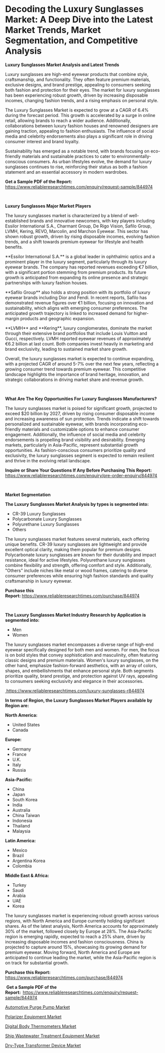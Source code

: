 <p><h1>Decoding the Luxury Sunglasses Market: A Deep Dive into the Latest Market Trends, Market Segmentation, and Competitive Analysis</h1></p><p><strong>Luxury Sunglasses Market Analysis and Latest Trends</strong></p>
<p><p>Luxury sunglasses are high-end eyewear products that combine style, craftsmanship, and functionality. They often feature premium materials, exclusive designs, and brand prestige, appealing to consumers seeking both fashion and protection for their eyes. The market for luxury sunglasses has been experiencing robust growth, driven by increasing disposable incomes, changing fashion trends, and a rising emphasis on personal style.</p><p>The Luxury Sunglasses Market is expected to grow at a CAGR of 6.4% during the forecast period. This growth is accelerated by a surge in online retail, allowing brands to reach a wider audience. Additionally, collaborations between luxury fashion houses and renowned designers are gaining traction, appealing to fashion enthusiasts. The influence of social media and celebrity endorsements also plays a significant role in driving consumer interest and brand loyalty.</p><p>Sustainability has emerged as a notable trend, with brands focusing on eco-friendly materials and sustainable practices to cater to environmentally-conscious consumers. As urban lifestyles evolve, the demand for luxury sunglasses continues to rise, reinforcing their status as both a fashion statement and an essential accessory in modern wardrobes.</p></p>
<p><strong>Get a Sample PDF of the Report:&nbsp;</strong> <a href="https://www.reliableresearchtimes.com/enquiry/request-sample/844974?utm_campaign=3255&utm_medium=2&utm_source=Github&utm_content=ia&utm_term=04042025&utm_id=luxury-sunglasses">https://www.reliableresearchtimes.com/enquiry/request-sample/844974</a></p>
<p>&nbsp;</p>
<p><strong>Luxury Sunglasses Major Market Players</strong></p>
<p><p>The luxury sunglasses market is characterized by a blend of well-established brands and innovative newcomers, with key players including Essilor International S.A., Charmant Group, De Rigo Vision, Safilo Group, LVMH, Kering, REVO, Marcolin, and Marchon Eyewear. This sector has shown robust growth, driven by rising disposable incomes, evolving fashion trends, and a shift towards premium eyewear for lifestyle and health benefits.</p><p>**Essilor International S.A.** is a global leader in ophthalmic optics and a prominent player in the luxury segment, particularly through its luxury eyewear brands. The company has reported revenues exceeding €7 billion, with a significant portion stemming from premium products. Its future growth is anticipated from expanding its online presence and strategic partnerships with luxury fashion houses.</p><p>**Safilo Group** also holds a strong position with its portfolio of luxury eyewear brands including Dior and Fendi. In recent reports, Safilo has demonstrated revenue figures over €1 billion, focusing on innovation and sustainability, which aligns with emerging consumer preferences. The anticipated growth trajectory is linked to increased demand for higher-margin products and geographic expansion.</p><p>**LVMH** and **Kering**, luxury conglomerates, dominate the market through their extensive brand portfolios that include Louis Vuitton and Gucci, respectively. LVMH reported eyewear revenues of approximately €6.2 billion at last count. Both companies invest heavily in marketing and brand exclusivity, leading to sustained market share growth.</p><p>Overall, the luxury sunglasses market is expected to continue expanding, with a projected CAGR of around 5-7% over the next few years, reflecting a growing consumer trend towards premium eyewear. This competitive landscape highlights the importance of brand heritage, innovation, and strategic collaborations in driving market share and revenue growth.</p></p>
<p>&nbsp;</p>
<p><strong>What Are The Key Opportunities For Luxury Sunglasses Manufacturers?</strong></p>
<p><p>The luxury sunglasses market is poised for significant growth, projected to exceed $20 billion by 2027, driven by rising consumer disposable income and increasing awareness of sun protection. Trends indicate a shift towards personalized and sustainable eyewear, with brands incorporating eco-friendly materials and customizable options to enhance consumer engagement. Additionally, the influence of social media and celebrity endorsements is propelling brand visibility and desirability. Emerging markets, particularly in Asia-Pacific, represent substantial growth opportunities. As fashion-conscious consumers prioritize quality and exclusivity, the luxury sunglasses segment is expected to remain resilient and thrive in the evolving retail landscape.</p></p>
<p><strong>Inquire or Share Your Questions If Any Before Purchasing This Report:</strong> <a href="https://www.reliableresearchtimes.com/enquiry/pre-order-enquiry/844974?utm_campaign=3255&utm_medium=2&utm_source=Github&utm_content=ia&utm_term=04042025&utm_id=luxury-sunglasses">https://www.reliableresearchtimes.com/enquiry/pre-order-enquiry/844974</a></p>
<p>&nbsp;</p>
<p><strong>Market Segmentation</strong></p>
<p><strong>The Luxury Sunglasses Market Analysis by types is segmented into:</strong></p>
<p><ul><li>CR-39 Luxury Sunglasses</li><li>Polycarbonate Luxury Sunglasses</li><li>Polyurethane Luxury Sunglasses</li><li>Others</li></ul></p>
<p><p>The luxury sunglasses market features several materials, each offering unique benefits. CR-39 luxury sunglasses are lightweight and provide excellent optical clarity, making them popular for premium designs. Polycarbonate luxury sunglasses are known for their durability and impact resistance, ideal for active lifestyles. Polyurethane luxury sunglasses combine flexibility and strength, offering comfort and style. Additionally, "Others" include niches like metal or wood frames, catering to diverse consumer preferences while ensuring high fashion standards and quality craftsmanship in luxury eyewear.</p></p>
<p><strong>Purchase this Report:&nbsp;</strong><a href="https://www.reliableresearchtimes.com/purchase/844974?utm_campaign=3255&utm_medium=2&utm_source=Github&utm_content=ia&utm_term=04042025&utm_id=luxury-sunglasses">https://www.reliableresearchtimes.com/purchase/844974</a></p>
<p>&nbsp;</p>
<p><strong>The Luxury Sunglasses Market Industry Research by Application is segmented into:</strong></p>
<p><ul><li>Men</li><li>Women</li></ul></p>
<p><p>The luxury sunglasses market encompasses a diverse range of high-end eyewear specifically designed for both men and women. For men, the focus is on bold styles that convey sophistication and masculinity, often featuring classic designs and premium materials. Women's luxury sunglasses, on the other hand, emphasize fashion-forward aesthetics, with an array of colors, shapes, and embellishments that enhance personal style. Both segments prioritize quality, brand prestige, and protection against UV rays, appealing to consumers seeking exclusivity and elegance in their accessories.</p></p>
<p><a href="https://www.reliableresearchtimes.com/luxury-sunglasses-r844974?utm_campaign=3255&utm_medium=2&utm_source=Github&utm_content=ia&utm_term=04042025&utm_id=luxury-sunglasses">&nbsp;https://www.reliableresearchtimes.com/luxury-sunglasses-r844974</a></p>
<p><strong>In terms of Region, the Luxury Sunglasses Market Players available by Region are:</strong></p>
<p>
    <p> <strong> North America: </strong>
        <ul>
            <li>United States</li>
            <li>Canada</li>
        </ul>
        </p> 
    <p> <strong> Europe: </strong>
        <ul>
            <li>Germany</li>
            <li>France</li>
            <li>U.K.</li>
            <li>Italy</li>
            <li>Russia</li>
        </ul>
        </p> 
    <p> <strong> Asia-Pacific: </strong>
        <ul>
            <li>China</li>
            <li>Japan</li>
            <li>South Korea</li>
            <li>India</li>
            <li>Australia</li>
            <li>China Taiwan</li>
            <li>Indonesia</li>
            <li>Thailand</li>
            <li>Malaysia</li>
        </ul>
        </p> 
    <p> <strong> Latin America: </strong>
        <ul>
            <li>Mexico</li>
            <li>Brazil</li>
            <li>Argentina Korea</li>
            <li>Colombia</li>
        </ul>
        </p> 
    <p> <strong> Middle East & Africa: </strong>
        <ul>
            <li>Turkey</li>
            <li>Saudi</li>
            <li>Arabia</li>
            <li>UAE</li>
            <li>Korea</li>
        </ul>
    </p>
    </p>
<p><p>The luxury sunglasses market is experiencing robust growth across various regions, with North America and Europe currently holding significant shares. As of the latest analysis, North America accounts for approximately 30% of the market, followed closely by Europe at 28%. The Asia-Pacific region is emerging rapidly, expected to reach a 25% share, driven by increasing disposable incomes and fashion consciousness. China is projected to capture around 15%, showcasing its growing demand for premium eyewear. Moving forward, North America and Europe are anticipated to continue leading the market, while the Asia-Pacific region is on track for substantial growth.</p></p>
<p><strong>Purchase this Report: </strong><a href="https://www.reliableresearchtimes.com/purchase/844974?utm_campaign=3255&utm_medium=2&utm_source=Github&utm_content=ia&utm_term=04042025&utm_id=luxury-sunglasses">https://www.reliableresearchtimes.com/purchase/844974</a></p>
<p>&nbsp;<strong>Get a Sample PDF of the Report:&nbsp;&nbsp;</strong><a href="https://www.reliableresearchtimes.com/enquiry/request-sample/844974?utm_campaign=3255&utm_medium=2&utm_source=Github&utm_content=ia&utm_term=04042025&utm_id=luxury-sunglasses">https://www.reliableresearchtimes.com/enquiry/request-sample/844974</a></p>
<p><strong></strong></p>
<p><p><a href="https://www.linkedin.com/pulse/automotive-purge-pump-market-analysis-report-2025-2032-size-8t6hc?utm_campaign=3255&utm_medium=2&utm_source=Github&utm_content=ia&utm_term=04042025&utm_id=luxury-sunglasses">Automotive Purge Pump Market</a></p><p><a href="https://www.linkedin.com/pulse/key-insights-forecast-polarizer-equipment-market-2025-2032-opyuc?utm_campaign=3255&utm_medium=2&utm_source=Github&utm_content=ia&utm_term=04042025&utm_id=luxury-sunglasses">Polarizer Equipment Market</a></p><p><a href="https://github.com/naomaroaoonv/Market-Research-Report-List-1/blob/main/digital-body-thermometers-market.md?utm_campaign=3255&utm_medium=2&utm_source=Github&utm_content=ia&utm_term=04042025&utm_id=luxury-sunglasses">Digital Body Thermometers Market</a></p><p><a href="https://www.linkedin.com/pulse/projected-revenue-demand-ship-wastewater-treatment-equipment-jqf0c?utm_campaign=3255&utm_medium=2&utm_source=Github&utm_content=ia&utm_term=04042025&utm_id=luxury-sunglasses">Ship Wastewater Treatment Equipment Market</a></p><p><a href="https://www.linkedin.com/pulse/dry-type-transformer-device-market-analysis-industry-share-trends-ec85c?utm_campaign=3255&utm_medium=2&utm_source=Github&utm_content=ia&utm_term=04042025&utm_id=luxury-sunglasses">Dry-Type Transformer Device Market</a></p></p>